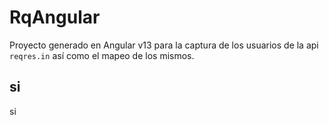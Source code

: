 # RqAngular

Proyecto generado en Angular v13 para la captura de los usuarios de la api `reqres.in` así como el mapeo de los mismos.

## si
si
